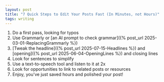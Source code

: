 ```yaml
---
layout: post
title: "7 Quick Steps to Edit Your Posts Fast (In Minutes, not Hours)"
tags: writing
---
```


1. Do a first pass, looking for typos
2. Use Grammarly or [an AI prompt to check grammar]({% post_url 2025-03-01-ReplacingGrammarly %})
3. [Tweak the headline]({% post_url 2025-07-15-Headlines %}) and [opening]({% post_url 2025-06-04-OpeningLines %}) and closing lines
4. Look for sentences to simplify
5. Use a text-to-speech tool and listen to it at 2x
6. Look for opportunities to link to related posts or resources
7. Enjoy, you've just saved hours and polished your post!
